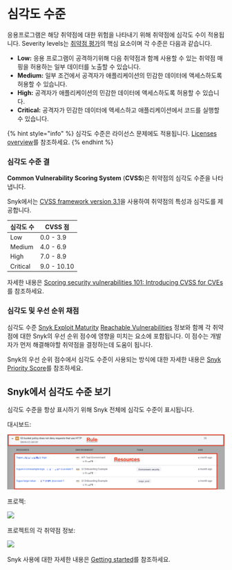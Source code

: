 # 심각도 수준

응용프로그램은 해당 취약점에 대한 위험을 나타내기 위해 취약점에 심각도 수이 적용됩니다. Severity levels는 [취약점 평가](https://snyk.io/learn/vulnerability-assessment/)의 핵심 요소이며 각 수준은 다음과 같습니다.

* **Low:** 응용 프로그램이 공격하기위해 다음 취약점과 함께 사용할 수 있는 취약점 매핑을 허용하는 일부 데이터를 노출할 수 있습니다.
* **Medium:** 일부 조건에서 공격자가 애플리케이션의 민감한 데이터에 액세스하도록 허용할 수 있습니다.
* **High:** 공격자가 애플리케이션의 민감한 데이터에 액세스하도록 허용할 수 있습니다.
* **Critical:** 공격자가 민감한 데이터에 액세스하고 애플리케이션에서 코드를 실행할 수 있습니다.

{% hint style="info" %}
심각도 수준은 라이선스 문제에도 적용됩니다. [Licenses overview](https://docs.snyk.io/snyk-open-source/licenses)를 참조하세요.
{% endhint %}

### 심각도 수준 결

**Common Vulnerability Scoring System** (**CVSS**)은 취약점의 심각도 수준을 나타냅니다.

Snyk에서는 [CVSS framework version 3.1](https://www.first.org/cvss/v3-1/)을 사용하여 취약점의 특성과 심각도를 제공합니다.

| **심각도 수** | **CVSS 점**  |
| --------- | ----------- |
| Low       | 0.0 - 3.9   |
| Medium    | 4.0 - 6.9   |
| High      | 7.0 - 8.9   |
| Critical  | 9.0 - 10.10 |

자세한 내용은 [Scoring security vulnerabilities 101: Introducing CVSS for CVEs](https://snyk.io/blog/scoring-security-vulnerabilities-101-introducing-cvss-for-cve/)를 참조하세요.

### 심각도 및 우선 순위 채점

심각도 수준 [Snyk Exploit Maturity](https://snyk.io/blog/whats-so-wild-about-exploits-in-the-wild-and-how-can-we-prioritize-accordingly/)  [Reachable Vulnerabilities](https://snyk.io/blog/optimizing-prioritization-with-deep-application-level-context/) 정보와 함께 각 취약점에 대한 Snyk의 우선 순위 점수에 영향을 미치는 요소에 포함됩니다. 이 점수는 개발자가 먼저 해결해야할 취약점을 결정하는데 도움이 됩니다.

Snyk의 우선 순위 점수에서 심각도 수준이 사용되는 방식에 대한 자세한 내용은 [Snyk Priority Score](../../features/fixing-and-prioritizing-issues/starting-to-fix-vulnerabilities/snyk-priority-score.md)를 참조하세요.

## Snyk에서 심각도 수준 보기

심각도 수준을 항상 표시하기 위해 Snyk 전체에 심각도 수준이 표시됩니다.

대시보드:

![](<../../.gitbook/assets/image (46).png>)

프로젝:

![](<../../.gitbook/assets/image (43).png>)

프로젝트의 각 취약점 정보:

![](<../../.gitbook/assets/image (39).png>)

Snyk 사용에 대한 자세한 내용은 [Getting started](https://docs.snyk.io/getting-started)를 참조하세요.
